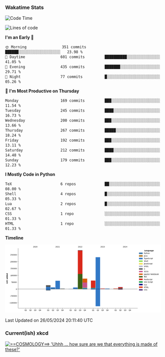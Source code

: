 ### Wakatime Stats
<!--START_SECTION:waka-->
![Code Time](http://img.shields.io/badge/Code%20Time-2%2C552%20hrs%205%20mins-blue)

![Lines of code](https://img.shields.io/badge/From%20Hello%20World%20I%27ve%20Written-786.9%20thousand%20lines%20of%20code-blue)

**I'm an Early 🐤** 

```text
🌞 Morning                351 commits         ██████░░░░░░░░░░░░░░░░░░░   23.98 % 
🌆 Daytime                601 commits         ██████████░░░░░░░░░░░░░░░   41.05 % 
🌃 Evening                435 commits         ███████░░░░░░░░░░░░░░░░░░   29.71 % 
🌙 Night                  77 commits          █░░░░░░░░░░░░░░░░░░░░░░░░   05.26 % 
```
📅 **I'm Most Productive on Thursday** 

```text
Monday                   169 commits         ███░░░░░░░░░░░░░░░░░░░░░░   11.54 % 
Tuesday                  245 commits         ████░░░░░░░░░░░░░░░░░░░░░   16.73 % 
Wednesday                200 commits         ███░░░░░░░░░░░░░░░░░░░░░░   13.66 % 
Thursday                 267 commits         █████░░░░░░░░░░░░░░░░░░░░   18.24 % 
Friday                   192 commits         ███░░░░░░░░░░░░░░░░░░░░░░   13.11 % 
Saturday                 212 commits         ████░░░░░░░░░░░░░░░░░░░░░   14.48 % 
Sunday                   179 commits         ███░░░░░░░░░░░░░░░░░░░░░░   12.23 % 
```


**I Mostly Code in Python** 

```text
TeX                      6 repos             ██░░░░░░░░░░░░░░░░░░░░░░░   08.00 % 
Shell                    4 repos             █░░░░░░░░░░░░░░░░░░░░░░░░   05.33 % 
Lua                      2 repos             █░░░░░░░░░░░░░░░░░░░░░░░░   02.67 % 
CSS                      1 repo              ░░░░░░░░░░░░░░░░░░░░░░░░░   01.33 % 
HTML                     1 repo              ░░░░░░░░░░░░░░░░░░░░░░░░░   01.33 % 
```



**Timeline**

![Lines of Code chart](https://raw.githubusercontent.com/joshuajeschek/joshuajeschek/main/assets/bar_graph.png)


 Last Updated on 26/05/2024 20:11:40 UTC
<!--END_SECTION:waka-->

### Current(ish) xkcd
<a id="xkcd-a" title="==COSMOLOGY==> 'Uhhh ... how sure are we that everything is made of these?'" href="https://www.xkcd.com" target="_blank">
        <img align="center" id="xkcd-img" src="https://imgs.xkcd.com/comics/elementary_physics_paths.png" alt="==COSMOLOGY==> 'Uhhh ... how sure are we that everything is made of these?'" height=300 />
</a>
